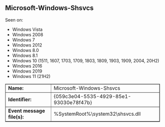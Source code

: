 ## Microsoft-Windows-Shsvcs

Seen on:
* Windows Vista
* Windows 2008
* Windows 7
* Windows 2012
* Windows 8.0
* Windows 8.1
* Windows 10 (1511, 1607, 1703, 1709, 1803, 1809, 1903, 1909, 2004, 20H2)
* Windows 2016
* Windows 2019
* Windows 11 (21H2)

<table border="1" class="docutils">
  <tbody>
    <tr>
      <td><b>Name:</b></td>
      <td>Microsoft-Windows-Shsvcs</td>
    </tr>
    <tr>
      <td><b>Identifier:</b></td>
      <td>{059c3e04-5535-4929-85e1-93030e78f47b}</td>
    </tr>
    <tr>
      <td><b>Event message file(s):</b></td>
      <td>%SystemRoot%\system32\shsvcs.dll</td>
    </tr>
  </tbody>
</table>

&nbsp;

